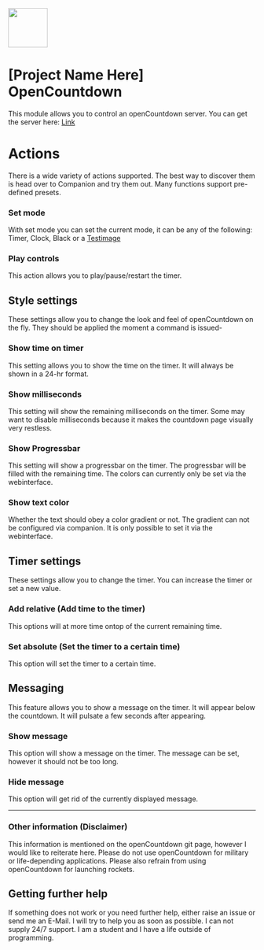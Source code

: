 <img src="https://git.project-name-here.de/Project-Name-Here/openCountdown/raw/branch/master/static/logo/faviconLogo.svg" height="80px">

# [Project Name Here] OpenCountdown

This module allows you to control an openCountdown server.
You can get the server here: [Link](https://git.project-name-here.de/Project-Name-Here/openCountdown)

# Actions
There is a wide variety of actions supported. The best way to discover them is head over to Companion and try them out. Many functions support pre-defined presets.
### Set mode
With set mode you can set the current mode, it can be any of the following: Timer, Clock, Black or a [Testimage](https://git.project-name-here.de/Project-Name-Here/openCountdown/raw/branch/master/static/SMPTE_Color_Bars.svg)
### Play controls
This action allows you to play/pause/restart the timer.

## Style settings
These settings allow you to change the look and feel of openCountdown on the fly. They should be applied the moment a command is issued-

### Show time on timer
This setting allows you to show the time on the timer. It will always be shown in a 24-hr format.

### Show milliseconds
This setting will show the remaining milliseconds on the timer. Some may want to disable milliseconds because it makes the countdown page visually very restless.

### Show Progressbar
This setting will show a progressbar on the timer. The progressbar will be filled with the remaining time. The colors can currently only be set via the webinterface.

### Show text color
Whether the text should obey a color gradient or not. The gradient can not be configured via companion. It is only possible to set it via the webinterface.

## Timer settings
These settings allow you to change the timer. You can increase the timer or set a new value.

### Add relative (Add time to the timer)
This options will at more time ontop of the current remaining time.

### Set absolute (Set the timer to a certain time)
This option will set the timer to a certain time.

## Messaging
This feature allows you to show a message on the timer. It will appear below the countdown. It will pulsate a few seconds after appearing.

### Show message
This option will show a message on the timer. The message can be set, however it should not be too long.

### Hide message
This option will get rid of the currently displayed message.

<hr>



### Other information (Disclaimer)
This information is mentioned on the openCountdown git page, however I would like to reiterate here.
Please do not use openCountdown for military or life-depending applications. Please also refrain from using openCountdown for launching rockets.

## Getting further help
If something does not work or you need further help, either raise an issue or send me an E-Mail. I will try to help you as soon as possible.
I can not supply 24/7 support. I am a student and I have a life outside of programming.